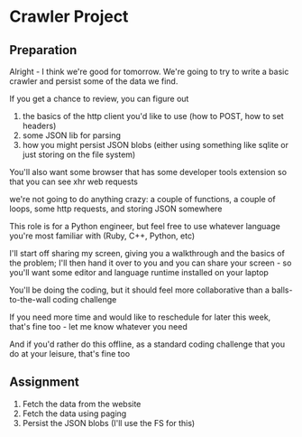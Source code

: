 # Crawler Project

## Preparation

Alright - I think we're good for tomorrow. We're going to try to write a basic crawler and persist some of the data we find.

If you get a chance to review, you can figure out

1. the basics of the http client you'd like to use (how to POST, how to set headers)
1. some JSON lib for parsing
1. how you might persist JSON blobs (either using something like sqlite or just storing on the file system)

You'll also want some browser that has some developer tools extension so that you can see xhr web requests

we're not going to do anything crazy: a couple of functions, a couple of loops, some http requests, and storing JSON somewhere

This role is for a Python engineer, but feel free to use whatever language you're most familiar with (Ruby, C++, Python, etc)

I'll start off sharing my screen, giving you a walkthrough and the basics of the problem; I'll then hand it over to you and you can share your screen - so you'll want some editor and language runtime installed on your laptop

You'll be doing the coding, but it should feel more collaborative than a balls-to-the-wall coding challenge

If you need more time and would like to reschedule for later this week, that's fine too - let me know whatever you need

And if you'd rather do this offline, as a standard coding challenge that you do at your leisure, that's fine too

## Assignment

1. Fetch the data from the website
1. Fetch the data using paging
1. Persist the JSON blobs (I'll use the FS for this)
